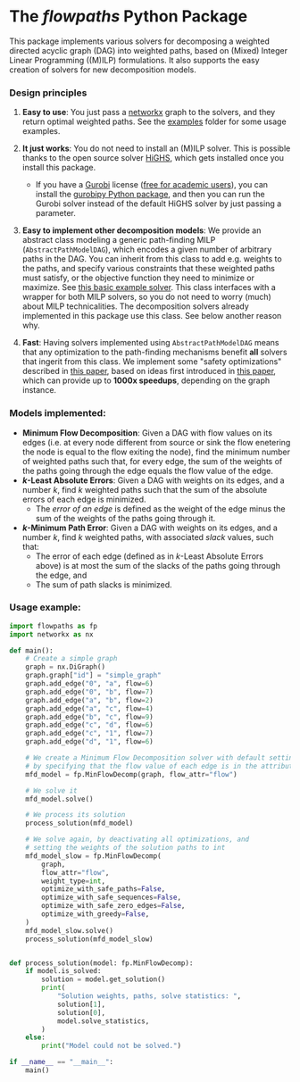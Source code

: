 # The _flowpaths_ Python Package

This package implements various solvers for decomposing a weighted directed acyclic graph (DAG) into weighted paths, based on (Mixed) Integer Linear Programming ((M)ILP) formulations. It also supports the easy creation of solvers for new decomposition models.

### Design principles

1. **Easy to use**: You just pass a [networkx](https://networkx.org) graph to the solvers, and they return optimal weighted paths. See the [examples](examples/) folder for some usage examples. 
2. **It just works**: You do not need to install an (M)ILP solver. This is possible thanks to the open source solver [HiGHS](https://highs.dev), which gets installed once you install this package. 
    - If you have a [Gurobi](https://www.gurobi.com/solutions/gurobi-optimizer/) license ([free for academic users](https://www.gurobi.com/features/academic-named-user-license/)), you can install the [gurobipy Python package](https://support.gurobi.com/hc/en-us/articles/360044290292-How-do-I-install-Gurobi-for-Python), and then you can run the Gurobi solver instead of the default HiGHS solver by just passing a parameter. 

3. **Easy to implement other decomposition models**: We provide an abstract class modeling a generic path-finding MILP (`AbstractPathModelDAG`), which encodes a given number of arbitrary paths in the DAG. You can inherit from this class to add e.g. weights to the paths, and specify various constraints that these weighted paths must satisfy, or the objective function they need to minimize or maximize. See [this basic example solver](examples/inexact_flow_solver.py). This class interfaces with a wrapper for both MILP solvers, so you do not need to worry (much) about MILP technicalities. The decomposition solvers already implemented in this package use this class. See below another reason why. 

4. **Fast**: Having solvers implemented using `AbstractPathModelDAG` means that any optimization to the path-finding mechanisms benefit **all** solvers that ingerit from this class. We implement some "safety optimizations" described in [this paper](https://doi.org/10.48550/arXiv.2411.03871), based on ideas first introduced in [this paper](https://doi.org/10.4230/LIPIcs.SEA.2024.14), which can provide up to **1000x speedups**, depending on the graph instance.

### Models implemented:
- **Minimum Flow Decomposition**: Given a DAG with flow values on its edges (i.e. at every node different from source or sink the flow enetering the node is equal to the flow exiting the node), find the minimum number of weighted paths such that, for every edge, the sum of the weights of the paths going through the edge equals the flow value of the edge.
- **$k$-Least Absolute Errors**: Given a DAG with weights on its edges, and a number $k$, find $k$ weighted paths such that the sum of the absolute errors of each edge is minimized. 
    - The *error of an edge* is defined as the weight of the edge minus the sum of the weights of the paths going through it.
- **$k$-Minimum Path Error**: Given a DAG with weights on its edges, and a number $k$, find $k$ weighted paths, with associated *slack* values, such that:
    - The error of each edge (defined as in $k$-Least Absolute Errors above) is at most the sum of the slacks of the paths going through the edge, and
    - The sum of path slacks is minimized.

### Usage example:

```python
import flowpaths as fp
import networkx as nx

def main():
    # Create a simple graph
    graph = nx.DiGraph()
    graph.graph["id"] = "simple_graph"
    graph.add_edge("0", "a", flow=6)
    graph.add_edge("0", "b", flow=7)
    graph.add_edge("a", "b", flow=2)
    graph.add_edge("a", "c", flow=4)
    graph.add_edge("b", "c", flow=9)
    graph.add_edge("c", "d", flow=6)
    graph.add_edge("c", "1", flow=7)
    graph.add_edge("d", "1", flow=6)

    # We create a Minimum Flow Decomposition solver with default settings,
    # by specifying that the flow value of each edge is in the attribute `flow` of the edges.
    mfd_model = fp.MinFlowDecomp(graph, flow_attr="flow")

    # We solve it
    mfd_model.solve()

    # We process its solution
    process_solution(mfd_model)

    # We solve again, by deactivating all optimizations, and 
    # setting the weights of the solution paths to int
    mfd_model_slow = fp.MinFlowDecomp(
        graph,
        flow_attr="flow",
        weight_type=int,
        optimize_with_safe_paths=False,
        optimize_with_safe_sequences=False,
        optimize_with_safe_zero_edges=False,
        optimize_with_greedy=False,
    )
    mfd_model_slow.solve()
    process_solution(mfd_model_slow)


def process_solution(model: fp.MinFlowDecomp):
    if model.is_solved:
        solution = model.get_solution()
        print(
            "Solution weights, paths, solve statistics: ",
            solution[1],
            solution[0],
            model.solve_statistics,
        )
    else:
        print("Model could not be solved.")

if __name__ == "__main__":
    main()
```
